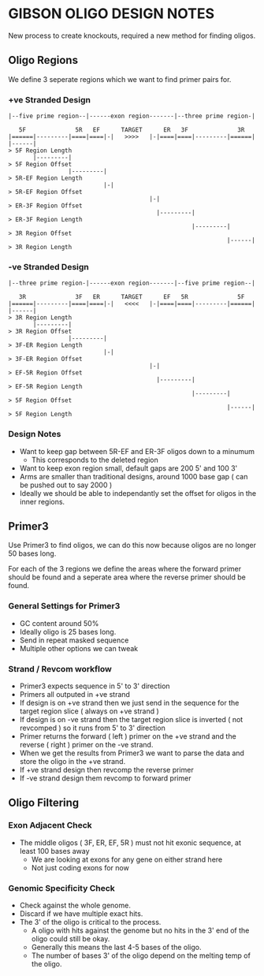 GIBSON OLIGO DESIGN NOTES
=========================

New process to create knockouts, required a new method for finding oligos.

Oligo Regions
-------------

We define 3 seperate regions which we want to find primer pairs for.

### +ve Stranded Design

```
|--five prime region--|------exon region-------|--three prime region-|

   5F              5R   EF      TARGET      ER   3F              3R
|======|---------|====|====|-|   >>>>   |-|====|====|---------|======|
|------|                                                                   > 5F Region Length
       |---------|                                                         > 5F Region Offset
                 |---------|                                               > 5R-EF Region Length
                           |-|                                             > 5R-EF Region Offset
                                        |-|                                > ER-3F Region Offset
                                          |---------|                      > ER-3F Region Length
                                                    |---------|            > 3R Region Offset
                                                              |------|     > 3R Region Length
```

### -ve Stranded Design

```
|--three prime region-|------exon region-------|--five prime region--|

   3R              3F   ER      TARGET      EF   5R              5F
|======|---------|====|====|-|   <<<<   |-|====|====|---------|======|
|------|                                                                   > 3R Region Length
       |---------|                                                         > 3R Region Offset
                 |---------|                                               > 3F-ER Region Length
                           |-|                                             > 3F-ER Region Offset
                                        |-|                                > EF-5R Region Offset
                                          |---------|                      > EF-5R Region Length
                                                    |---------|            > 5F Region Offset
                                                              |------|     > 5F Region Length
```

### Design Notes
* Want to keep gap between 5R-EF and ER-3F oligos down to a minumum 
    * This corresponds to the deleted region
* Want to keep exon region small, default gaps are 200 5' and 100 3'
* Arms are smaller than traditional designs, around 1000 base gap ( can be pushed out to say 2000 )
* Ideally we should be able to independantly set the offset for oligos in the inner regions. 

Primer3
-------
Use Primer3 to find oligos, we can do this now because oligos are no longer 50 bases long.

For each of the 3 regions we define the areas where the forward primer should be found and a 
seperate area where the reverse primer should be found.

### General Settings for Primer3
* GC content around 50%
* Ideally oligo is 25 bases long.
* Send in repeat masked sequence
* Multiple other options we can tweak

### Strand / Revcom workflow
* Primer3 expects sequence in 5' to 3' direction
* Primers all outputed in +ve strand
* If design is on +ve strand then we just send in the sequence for the target region slice ( always on +ve strand )
* If design is on -ve strand then the target region slice is inverted ( not revcomped  ) so it runs from 5' to 3' direction
* Primer returns the forward ( left ) primer on the +ve strand and the reverse ( right ) primer on the -ve strand.
* When we get the results from Primer3 we want to parse the data and store the oligo in the +ve strand.
* If +ve strand design then revcomp the reverse primer
* If -ve strand design them revcomp to forward primer


Oligo Filtering
---------------

### Exon Adjacent Check
* The middle oligos ( 3F, ER, EF, 5R ) must not hit exonic sequence, at least 100 bases away
    * We are looking at exons for any gene on either strand here
    * Not just coding exons for now

### Genomic Specificity Check
* Check against the whole genome.
* Discard if we have multiple exact hits.
* The 3' of the oligo is critical to the process.
    * A oligo with hits against the genome but no hits in the 3' end of the oligo could still be okay.
    * Generally this means the last 4-5 bases of the oligo.
    * The number of bases 3' of the oligo depend on the melting temp of the oligo.
